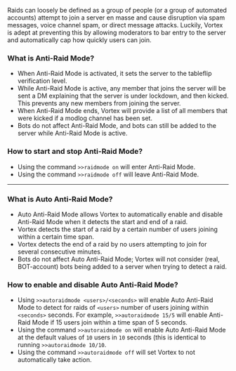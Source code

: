 Raids can loosely be defined as a group of people (or a group of automated accounts) attempt to join a server en masse and cause disruption via spam messages, voice channel spam, or direct message attacks. Luckily, Vortex is adept at preventing this by allowing moderators to bar entry to the server and automatically cap how quickly users can join.

### What is Anti-Raid Mode?
* When Anti-Raid Mode is activated, it sets the server to the tableflip verification level.
* While Anti-Raid Mode is active, any member that joins the server will be sent a DM explaining that the server is under lockdown, and then kicked. This prevents any new members from joining the server.
* When Anti-Raid Mode ends, Vortex will provide a list of all members that were kicked if a modlog channel has been set.
* Bots do not affect Anti-Raid Mode, and bots can still be added to the server while Anti-Raid Mode is active.

### How to start and stop Anti-Raid Mode?
* Using the command `>>raidmode on` will enter Anti-Raid Mode.
* Using the command `>>raidmode off` will leave Anti-Raid Mode.

---

### What is Auto Anti-Raid Mode?
* Auto Anti-Raid Mode allows Vortex to automatically enable and disable Anti-Raid Mode when it detects the start and end of a raid.
* Vortex detects the start of a raid by a certain number of users joining within a certain time span.
* Vortex detects the end of a raid by no users attempting to join for several consecutive minutes.
* Bots do not affect Auto Anti-Raid Mode; Vortex will not consider (real, BOT-account) bots being added to a server when trying to detect a raid.

### How to enable and disable Auto Anti-Raid Mode?
* Using `>>autoraidmode <users>/<seconds>` will enable Auto Anti-Raid Mode to detect for raids of `<users>` number of users joining within `<seconds>` seconds. For example, `>>autoraidmode 15/5` will enable Anti-Raid Mode if 15 users join within a time span of 5 seconds.
* Using the command `>>autoraidmode on` will enable Auto Anti-Raid Mode at the default values of `10` users in `10` seconds (this is identical to running `>>autoraidmode 10/10`.
* Using the command `>>autoraidmode off` will set Vortex to not automatically take action.